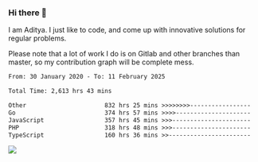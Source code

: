 ### Hi there 👋

I am Aditya. I just like to code, and come up with innovative solutions for regular problems.

Please note that a lot of work I do is on Gitlab and other branches than master, so my contribution graph will be complete mess.

<!--START_SECTION:waka-->

```txt
From: 30 January 2020 - To: 11 February 2025

Total Time: 2,613 hrs 43 mins

Other                      832 hrs 25 mins >>>>>>>>-----------------   31.85 %
Go                         374 hrs 57 mins >>>>---------------------   14.35 %
JavaScript                 357 hrs 45 mins >>>----------------------   13.69 %
PHP                        318 hrs 48 mins >>>----------------------   12.20 %
TypeScript                 160 hrs 36 mins >>-----------------------   06.14 %
```

<!--END_SECTION:waka-->

![](https://komarev.com/ghpvc/?username=BrainBuzzer)
